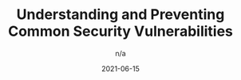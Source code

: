 ---
author: n/a
date: 2021-06-15
layout: post.njk
publisher: buildkite
tags:
  - article
  - security
target_url: https://buildkite.com/blog/understanding-and-preventing-common-security-vulnerabilities
title: Understanding and Preventing Common Security Vulnerabilities
---